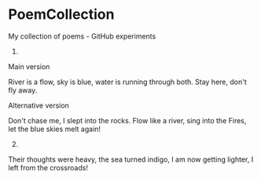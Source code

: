 # PoemCollection
My collection of poems - GitHub experiments


1.

Main version

River is a flow, 
sky is blue,
water is running through both.
Stay here, don't fly away.

Alternative version 


Don't chase me, I slept into the rocks.
Flow like a river,
sing into the Fires,
let the blue skies
melt again!

2.

Their thoughts were heavy, 
the sea turned indigo,
I am now getting lighter,
I left from the crossroads!


